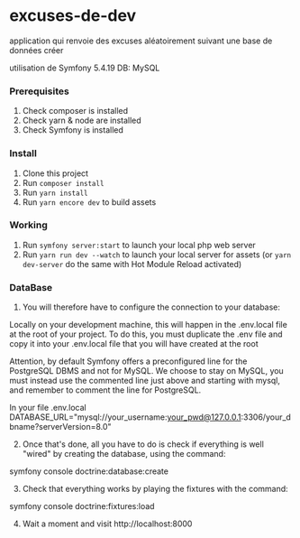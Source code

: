 # excuses-de-dev
application qui renvoie des excuses aléatoirement suivant une base de données créer

utilisation de Symfony 5.4.19
DB: MySQL

### Prerequisites

1. Check composer is installed
2. Check yarn & node are installed
3. Check Symfony is installed

### Install

1. Clone this project
2. Run `composer install`
3. Run `yarn install`
4. Run `yarn encore dev` to build assets

### Working

1. Run `symfony server:start` to launch your local php web server
2. Run `yarn run dev --watch` to launch your local server for assets (or `yarn dev-server` do the same with Hot Module Reload activated)

### DataBase

1. You will therefore have to configure the connection to your database:

Locally on your development machine, this will happen in the .env.local file at the root of your project.
To do this, you must duplicate the .env file and copy it into your .env.local file that you will have created at the root

Attention, by default Symfony offers a preconfigured line for the PostgreSQL DBMS and not for MySQL.
We choose to stay on MySQL, you must instead use the commented line just above and starting with mysql, and remember to comment the line for PostgreSQL.

In your file .env.local
DATABASE_URL="mysql://your_username:your_pwd@127.0.0.1:3306/your_dbname?serverVersion=8.0"


2. Once that's done, all you have to do is check if everything is well "wired" by creating the database, using the command:

symfony console doctrine:database:create

3. Check that everything works by playing the fixtures with the command:

symfony console doctrine:fixtures:load

4. Wait a moment and visit http://localhost:8000
